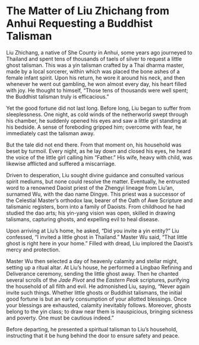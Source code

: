 # The Matter of Liu Zhichang from Anhui Requesting a Buddhist Talisman

Liu Zhichang, a native of She County in Anhui, some years ago journeyed to Thailand and spent tens of thousands of taels of silver to request a little ghost talisman. This was a yin talisman crafted by a Thai dharma master, made by a local sorcerer, within which was placed the bone ashes of a female infant spirit. Upon his return, he wore it around his neck, and then whenever he went out gambling, he won almost every day, his heart filled with joy. He thought to himself, “Those tens of thousands were well spent; the Buddhist talisman truly is efficacious.”

Yet the good fortune did not last long. Before long, Liu began to suffer from sleeplessness. One night, as cold winds of the netherworld swept through his chamber, he suddenly opened his eyes and saw a little girl standing at his bedside. A sense of foreboding gripped him; overcome with fear, he immediately cast the talisman away.

But the tale did not end there. From that moment on, his household was beset by turmoil. Every night, as he lay down and closed his eyes, he heard the voice of the little girl calling him “Father.” His wife, heavy with child, was likewise afflicted and suffered a miscarriage.

Driven to desperation, Liu sought divine guidance and consulted various spirit mediums, but none could resolve the matter. Eventually, he entrusted word to a renowned Daoist priest of the Zhengyi lineage from Liu’an, surnamed Wu, with the dao name Dingye. This priest was a successor of the Celestial Master’s orthodox law, bearer of the Oath of Awe Scripture and talismanic registers, born into a family of Daoists. From childhood he had studied the dao arts; his yin-yang vision was open, skilled in drawing talismans, capturing ghosts, and expelling evil to heal disease.

Upon arriving at Liu’s home, he asked, “Did you invite a yin entity?” Liu confessed, “I invited a little ghost in Thailand.” Master Wu said, “That little ghost is right here in your home.” Filled with dread, Liu implored the Daoist’s mercy and protection.

Master Wu then selected a day of heavenly calamity and stellar might, setting up a ritual altar. At Liu’s house, he performed a Lingbao Refining and Deliverance ceremony, sending the little ghost away. Then he chanted several scrolls of the *Jade Pivot* and the *Eastern Peak* scriptures, purifying the household of all filth and evil. He admonished Liu, saying, “Never again invite such things. Whether little ghosts or Buddhist talismans, the initial good fortune is but an early consumption of your allotted blessings. Once your blessings are exhausted, calamity inevitably follows. Moreover, ghosts belong to the yin class; to draw near them is inauspicious, bringing sickness and poverty. One must be cautious indeed.”

Before departing, he presented a spiritual talisman to Liu’s household, instructing that it be hung behind the door to ensure safety and peace.